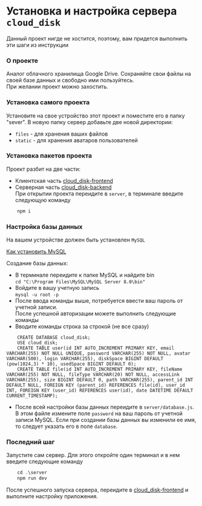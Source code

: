 # Установка и настройка сервера `cloud_disk`
Данный проект нигде не хостится, поэтому, вам придется выполнить эти шаги из инструкции

### О проекте
Аналог облачного хранилища Google Drive. Сохраняйте свои файлы на своей базе данных и свободно ими пользуйтесь.   
При желании проект можно захостить.  

### Установка самого проекта
Установите на свое устройство этот проект и поместите его в папку "sever". В новую папку сервер добавьте две новой директории:
+ `files` - для хранения ваших файлов
+ `static` - для хранения аватаров пользователей

### Установка пакетов проекта
Проект разбит на две части:
+ Клиентская часть [cloud_disk-frontend](https://github.com/seishunn/cloud_disk-frontend)
+ Серверная часть  [cloud_disk-backend](https://github.com/seishunn/cloud_disk-backend)    
  При открытии проекта переидите в `server`, в терминале введите следующую команду
```js 
    npm i
```

### Настройка базы данных
На вашем устройстве должен быть установлен `MySQL`

[Как установить MySQL](https://dev.mysql.com/downloads/installer/)

Создание базы данных:
+ В терминале переидите к папке MySQL и найдите bin   
  `cd "C:\Program Files\MySQL\MySQL Server 8.0\bin"`
+ Войдите в вашу учетную запись   
  `mysql -u root -p`
+ После ввода команды выше, потребуется ввести ваш пароль от учетной записи.    
  После успешной авторизации можете выполнить следующие команды
+ Вводите команды строка за строкой (не все сразу)
```
    CREATE DATABASE cloud_disk;
    USE cloud_disk;
    CREATE TABLE user(id INT AUTO_INCREMENT PRIMARY KEY, email VARCHAR(255) NOT NULL UNIQUE, password VARCHAR(255) NOT NULL, avatar VARCHAR(500), login VARCHAR(255), diskSpace BIGINT DEFAULT (pow(1024,3) * 10), usedSpace BIGINT DEFAULT 0);
    CREATE TABLE file(id INT AUTO_INCREMENT PRIMARY KEY, fileName VARCHAR(255) NOT NULL, fileType VARCHAR(20) NOT NULL, accessLink VARCHAR(255), size BIGINT DEFAULT 0, path VARCHAR(255), parent_id INT DEFAULT NULL, FOREIGN KEY (parent_id) REFERENCES file(id), user_id INT, FOREIGN KEY (user_id) REFERENCES user(id), date DATETIME DEFAULT CURRENT_TIMESTAMP);
```
+ После всей настройки базы данных переидите в `server/database.js`. В этом файле измените поле `password` на ваш пароль от учетной записи MySQL. Если при создании базы данных вы изменили ее имя, то следует указать его в поле `database`.

### Последний шаг
Запустите сам сервер. Для этого откройте один терминал и в нем введите следующие команду
```js
    cd .\server
    npm run dev
```
После успешного запуска сервера, переидите в [cloud_disk-frontend](https://github.com/seishunn/cloud_disk-frontend) и выполните настройку приложения.
